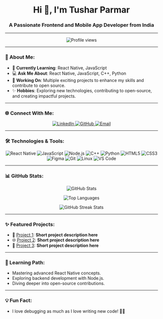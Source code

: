 <h1 align="center">Hi 👋, I'm Tushar Parmar</h1>
<h3 align="center">A Passionate Frontend and Mobile App Developer from India</h3>

---

<p align="center">
  <img src="https://komarev.com/ghpvc/?username=parmartushar1810&label=Profile%20Views&color=0e75b6&style=flat-square" alt="Profile views" />
</p>

---

### 🌟 About Me:
- 🌱 **Currently Learning**: React Native, JavaScript  
- 💻 **Ask Me About**: React Native, JavaScript, C++, Python  
- 🔭 **Working On**: Multiple exciting projects to enhance my skills and contribute to open source.  
- ✨ **Hobbies**: Exploring new technologies, contributing to open-source, and creating impactful projects.

---

### 🌐 Connect With Me:
<p align="center">
  <a href="https://www.linkedin.com/in/tusharparmar1810" target="_blank">
    <img src="https://img.shields.io/badge/LinkedIn-0077B5?style=for-the-badge&logo=linkedin&logoColor=white" alt="LinkedIn">
  </a>
  <a href="https://github.com/parmartushar1810" target="_blank">
    <img src="https://img.shields.io/badge/GitHub-181717?style=for-the-badge&logo=github&logoColor=white" alt="GitHub">
  </a>
  <a href="mailto:parmartushar1810@gmail.com" target="_blank">
    <img src="https://img.shields.io/badge/Email-D14836?style=for-the-badge&logo=gmail&logoColor=white" alt="Email">
  </a>
</p>

---

### 🛠️ Technologies & Tools:
<p align="center">
  <img src="https://img.shields.io/badge/React Native-61DAFB?style=for-the-badge&logo=react&logoColor=black" alt="React Native">
  <img src="https://img.shields.io/badge/JavaScript-F7DF1E?style=for-the-badge&logo=javascript&logoColor=black" alt="JavaScript">
  <img src="https://img.shields.io/badge/Node.js-339933?style=for-the-badge&logo=nodedotjs&logoColor=white" alt="Node.js">
  <img src="https://img.shields.io/badge/C++-00599C?style=for-the-badge&logo=c%2B%2B&logoColor=white" alt="C++">
  <img src="https://img.shields.io/badge/Python-3776AB?style=for-the-badge&logo=python&logoColor=white" alt="Python">
  <img src="https://img.shields.io/badge/HTML5-E34F26?style=for-the-badge&logo=html5&logoColor=white" alt="HTML5">
  <img src="https://img.shields.io/badge/CSS3-1572B6?style=for-the-badge&logo=css3&logoColor=white" alt="CSS3">
  <img src="https://img.shields.io/badge/Figma-F24E1E?style=for-the-badge&logo=figma&logoColor=white" alt="Figma">
  <img src="https://img.shields.io/badge/Git-F05032?style=for-the-badge&logo=git&logoColor=white" alt="Git">
  <img src="https://img.shields.io/badge/Linux-FCC624?style=for-the-badge&logo=linux&logoColor=black" alt="Linux">
  <img src="https://img.shields.io/badge/Visual Studio Code-0078D4?style=for-the-badge&logo=visualstudiocode&logoColor=white" alt="VS Code">
</p>

---

### 📊 GitHub Stats:
<p align="center">
  <img src="https://github-readme-stats.vercel.app/api?username=parmartushar1810&show_icons=true&theme=radical&count_private=true&hide=issues" alt="GitHub Stats" />
</p>

<p align="center">
  <img src="https://github-readme-stats.vercel.app/api/top-langs/?username=parmartushar1810&layout=compact&theme=radical&langs_count=8" alt="Top Languages" />
</p>

<p align="center">
  <img src="https://github-readme-streak-stats.herokuapp.com/?user=parmartushar1810&theme=radical" alt="GitHub Streak Stats" />
</p>

---

### ✨ Featured Projects:
- 🚀 [Project 1](#): **Short project description here**  
- 🌐 [Project 2](#): **Short project description here**  
- 🔗 [Project 3](#): **Short project description here**

---

### 🌱 Learning Path:
- Mastering advanced React Native concepts.
- Exploring backend development with Node.js.
- Diving deeper into open-source contributions.

---

### 💡 Fun Fact:
- I love debugging as much as I love writing new code! 🧑‍💻
